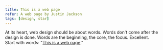 ```yaml
---
title: This is a web page
refer: A web page by Justin Jackson
tags: [design, star]
---
```

At its heart, web design should be about words. Words don't come after the design is done. Words are the beginning, the core, the focus. Excellent. Start with words: "[This is a web page](https://justinjackson.ca/words.html)."